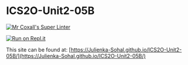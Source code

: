 # ICS2O-Unit2-05B

[![Mr Coxall's Super Linter](https://github.com/Julienka-Sohal/ICS2O-Unit2-05B/workflows/Mr%20Coxall's%20Super%20Linter/badge.svg)](https://github.com/Julienka-Sohal/ICS2O-Unit2-05B/actions/)

[![Run on Repl.it](https://repl.it/badge/github/Julienka-Sohal/ICS2O-Unit2-05B)](https://repl.it/github/Julienka-Sohal/)

This site can be found at: [https://Julienka-Sohal.github.io/ICS2O-Unit2-05B/](https://Julienka-Sohal.github.io/ICS2O-Unit2-05B/)
